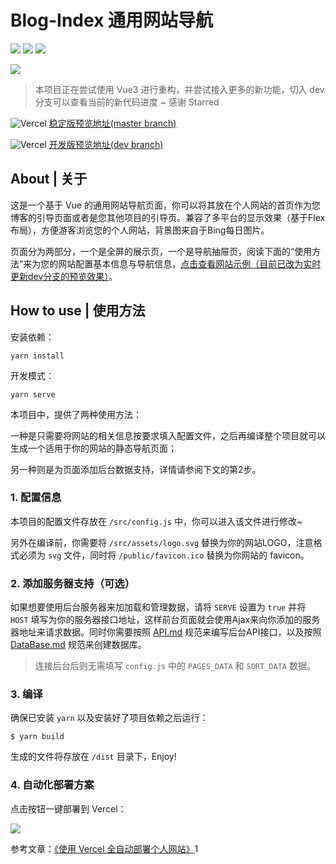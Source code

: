 # Blog-Index 通用网站导航

![](https://img.shields.io/badge/Base-Vue2.2-brightgreen.svg)
![](https://img.shields.io/badge/Build-Vue--Cli3-orange.svg)
![](https://img.shields.io/badge/Installer-Yarn-blue.svg)

![](./demo/show.png)

> 本项目正在尝试使用 Vue3 进行重构，并尝试接入更多的新功能，切入 dev 分支可以查看当前的新代码进度 ~ 感谢 Starred

![Vercel](https://therealsujitk-vercel-badge.vercel.app/?app=blog-index) [稳定版预览地址(master branch)](https://blog-index.vercel.app/)

![Vercel](https://therealsujitk-vercel-badge.vercel.app/?app=blog-index-git-dev-esunr) [开发版预览地址(dev branch)](https://blog-index-git-dev-esunr.vercel.app/)

## About | 关于

这是一个基于 Vue 的通用网站导航页面，你可以将其放在个人网站的首页作为您博客的引导页面或者是您其他项目的引导页。兼容了多平台的显示效果（基于Flex布局），方便游客浏览您的个人网站，背景图来自于Bing每日图片。

页面分为两部分，一个是全屏的展示页，一个是导航抽屉页，阅读下面的“使用方法”来为您的网站配置基本信息与导航信息，[点击查看网站示例（目前已改为实时更新dev分支的预览效果）](https://www.esunr.xyz)。

## How to use | 使用方法

安装依赖：

```shell
yarn install
```

开发模式：

```shell
yarn serve
```

本项目中，提供了两种使用方法：

一种是只需要将网站的相关信息按要求填入配置文件，之后再编译整个项目就可以生成一个适用于你的网站的静态导航页面；

另一种则是为页面添加后台数据支持，详情请参阅下文的第2步。

### 1. 配置信息

本项目的配置文件存放在 `/src/config.js` 中，你可以进入该文件进行修改~

另外在编译前，你需要将 `/src/assets/logo.svg` 替换为你的网站LOGO，注意格式必须为 `svg` 文件，同时将 `/public/favicon.ico` 替换为你网站的 favicon。

### 2. 添加服务器支持（可选）
如果想要使用后台服务器来加加载和管理数据，请将 `SERVE` 设置为 `true` 并将 `HOST` 填写为你的服务器接口地址，这样前台页面就会使用Ajax来向你添加的服务器地址来请求数据。同时你需要按照 [API.md](./API.md) 规范来编写后台API接口，以及按照 [DataBase.md](./DataBase.md) 规范来创建数据库。

> 连接后台后则无需填写 `config.js` 中的 `PAGES_DATA` 和 `SORT_DATA` 数据。

### 3. 编译
确保已安装 `yarn` 以及安装好了项目依赖之后运行：

```
$ yarn build
```

生成的文件将存放在 `/dist` 目录下，Enjoy!

### 4. 自动化部署方案

点击按钮一键部署到 Vercel：

[![](https://vercel.com/button)](https://vercel.com/new/clone?s=https%3A%2F%2Fgithub.com%2FEsunR%2FBlog-Index)

参考文章：[《使用 Vercel 全自动部署个人网站》](https://blog.esunr.xyz/2022/07/0cce6064286a.html)1
